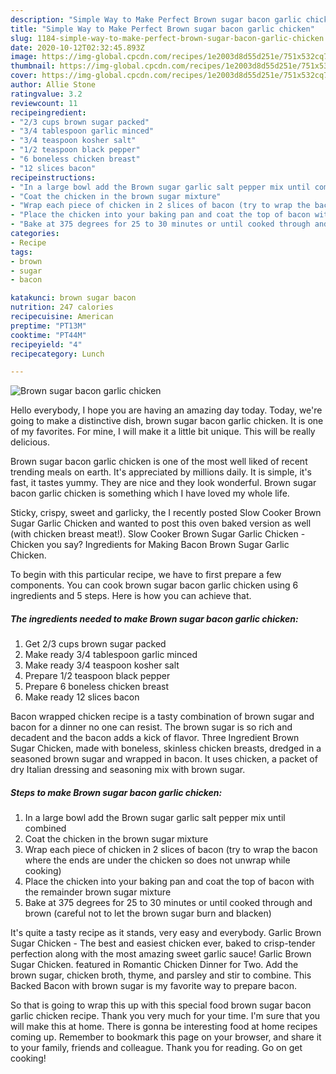 ```yaml
---
description: "Simple Way to Make Perfect Brown sugar bacon garlic chicken"
title: "Simple Way to Make Perfect Brown sugar bacon garlic chicken"
slug: 1184-simple-way-to-make-perfect-brown-sugar-bacon-garlic-chicken
date: 2020-10-12T02:32:45.893Z
image: https://img-global.cpcdn.com/recipes/1e2003d8d55d251e/751x532cq70/brown-sugar-bacon-garlic-chicken-recipe-main-photo.jpg
thumbnail: https://img-global.cpcdn.com/recipes/1e2003d8d55d251e/751x532cq70/brown-sugar-bacon-garlic-chicken-recipe-main-photo.jpg
cover: https://img-global.cpcdn.com/recipes/1e2003d8d55d251e/751x532cq70/brown-sugar-bacon-garlic-chicken-recipe-main-photo.jpg
author: Allie Stone
ratingvalue: 3.2
reviewcount: 11
recipeingredient:
- "2/3 cups brown sugar packed"
- "3/4 tablespoon garlic minced"
- "3/4 teaspoon kosher salt"
- "1/2 teaspoon black pepper"
- "6 boneless chicken breast"
- "12 slices bacon"
recipeinstructions:
- "In a large bowl add the Brown sugar garlic salt pepper mix until combined"
- "Coat the chicken in the brown sugar mixture"
- "Wrap each piece of chicken in 2 slices of bacon (try to wrap the bacon where the ends are under the chicken so does not unwrap while cooking)"
- "Place the chicken into your baking pan and coat the top of bacon with the remainder brown sugar mixture"
- "Bake at 375 degrees for 25 to 30 minutes or until cooked through and brown (careful not to let the brown sugar burn and blacken)"
categories:
- Recipe
tags:
- brown
- sugar
- bacon

katakunci: brown sugar bacon 
nutrition: 247 calories
recipecuisine: American
preptime: "PT13M"
cooktime: "PT44M"
recipeyield: "4"
recipecategory: Lunch

---
```



![Brown sugar bacon garlic chicken](https://img-global.cpcdn.com/recipes/1e2003d8d55d251e/751x532cq70/brown-sugar-bacon-garlic-chicken-recipe-main-photo.jpg)

Hello everybody, I hope you are having an amazing day today. Today, we're going to make a distinctive dish, brown sugar bacon garlic chicken. It is one of my favorites. For mine, I will make it a little bit unique. This will be really delicious.

Brown sugar bacon garlic chicken is one of the most well liked of recent trending meals on earth. It's appreciated by millions daily. It is simple, it's fast, it tastes yummy. They are nice and they look wonderful. Brown sugar bacon garlic chicken is something which I have loved my whole life.

Sticky, crispy, sweet and garlicky, the I recently posted Slow Cooker Brown Sugar Garlic Chicken and wanted to post this oven baked version as well (with chicken breast meat!). Slow Cooker Brown Sugar Garlic Chicken - Chicken you say? Ingredients for Making Bacon Brown Sugar Garlic Chicken.


To begin with this particular recipe, we have to first prepare a few components. You can cook brown sugar bacon garlic chicken using 6 ingredients and 5 steps. Here is how you can achieve that.

<!--inarticleads1-->

##### The ingredients needed to make Brown sugar bacon garlic chicken:

1. Get 2/3 cups brown sugar packed
1. Make ready 3/4 tablespoon garlic minced
1. Make ready 3/4 teaspoon kosher salt
1. Prepare 1/2 teaspoon black pepper
1. Prepare 6 boneless chicken breast
1. Make ready 12 slices bacon


Bacon wrapped chicken recipe is a tasty combination of brown sugar and bacon for a dinner no one can resist. The brown sugar is so rich and decadent and the bacon adds a kick of flavor. Three Ingredient Brown Sugar Chicken, made with boneless, skinless chicken breasts, dredged in a seasoned brown sugar and wrapped in bacon. It uses chicken, a packet of dry Italian dressing and seasoning mix with brown sugar. 

<!--inarticleads2-->

##### Steps to make Brown sugar bacon garlic chicken:

1. In a large bowl add the Brown sugar garlic salt pepper mix until combined
1. Coat the chicken in the brown sugar mixture
1. Wrap each piece of chicken in 2 slices of bacon (try to wrap the bacon where the ends are under the chicken so does not unwrap while cooking)
1. Place the chicken into your baking pan and coat the top of bacon with the remainder brown sugar mixture
1. Bake at 375 degrees for 25 to 30 minutes or until cooked through and brown (careful not to let the brown sugar burn and blacken)


It&#39;s quite a tasty recipe as it stands, very easy and everybody. Garlic Brown Sugar Chicken - The best and easiest chicken ever, baked to crisp-tender perfection along with the most amazing sweet garlic sauce! Garlic Brown Sugar Chicken. featured in Romantic Chicken Dinner for Two. Add the brown sugar, chicken broth, thyme, and parsley and stir to combine. This Backed Bacon with brown sugar is my favorite way to prepare bacon. 

So that is going to wrap this up with this special food brown sugar bacon garlic chicken recipe. Thank you very much for your time. I'm sure that you will make this at home. There is gonna be interesting food at home recipes coming up. Remember to bookmark this page on your browser, and share it to your family, friends and colleague. Thank you for reading. Go on get cooking!
